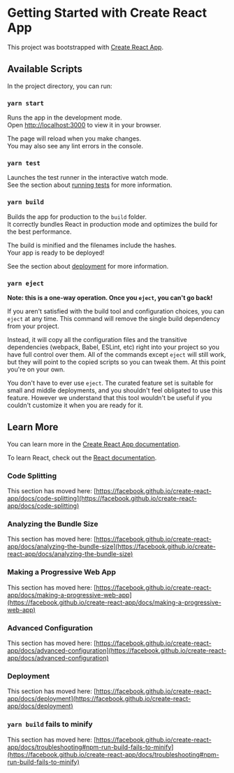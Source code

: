 # Getting Started with Create React App

This project was bootstrapped with [Create React App](https://github.com/facebook/create-react-app).

## Available Scripts

In the project directory, you can run:

### `yarn start`

Runs the app in the development mode.\
Open [http://localhost:3000](http://localhost:3000) to view it in your browser.

The page will reload when you make changes.\
You may also see any lint errors in the console.

### `yarn test`

Launches the test runner in the interactive watch mode.\
See the section about [running tests](https://facebook.github.io/create-react-app/docs/running-tests) for more information.

### `yarn build`

Builds the app for production to the `build` folder.\
It correctly bundles React in production mode and optimizes the build for the best performance.

The build is minified and the filenames include the hashes.\
Your app is ready to be deployed!

See the section about [deployment](https://facebook.github.io/create-react-app/docs/deployment) for more information.

### `yarn eject`

**Note: this is a one-way operation. Once you `eject`, you can't go back!**

If you aren't satisfied with the build tool and configuration choices, you can `eject` at any time. This command will remove the single build dependency from your project.

Instead, it will copy all the configuration files and the transitive dependencies (webpack, Babel, ESLint, etc) right into your project so you have full control over them. All of the commands except `eject` will still work, but they will point to the copied scripts so you can tweak them. At this point you're on your own.

You don't have to ever use `eject`. The curated feature set is suitable for small and middle deployments, and you shouldn't feel obligated to use this feature. However we understand that this tool wouldn't be useful if you couldn't customize it when you are ready for it.

## Learn More

You can learn more in the [Create React App documentation](https://facebook.github.io/create-react-app/docs/getting-started).

To learn React, check out the [React documentation](https://reactjs.org/).

### Code Splitting

This section has moved here: [https://facebook.github.io/create-react-app/docs/code-splitting](https://facebook.github.io/create-react-app/docs/code-splitting)

### Analyzing the Bundle Size

This section has moved here: [https://facebook.github.io/create-react-app/docs/analyzing-the-bundle-size](https://facebook.github.io/create-react-app/docs/analyzing-the-bundle-size)

### Making a Progressive Web App

This section has moved here: [https://facebook.github.io/create-react-app/docs/making-a-progressive-web-app](https://facebook.github.io/create-react-app/docs/making-a-progressive-web-app)

### Advanced Configuration

This section has moved here: [https://facebook.github.io/create-react-app/docs/advanced-configuration](https://facebook.github.io/create-react-app/docs/advanced-configuration)

### Deployment

This section has moved here: [https://facebook.github.io/create-react-app/docs/deployment](https://facebook.github.io/create-react-app/docs/deployment)

### `yarn build` fails to minify

This section has moved here: [https://facebook.github.io/create-react-app/docs/troubleshooting#npm-run-build-fails-to-minify](https://facebook.github.io/create-react-app/docs/troubleshooting#npm-run-build-fails-to-minify)

<!-- ```
.
├── build/
├── dist/
│   └──  output.css
├── node_modules/
├── public/
│   ├── fonts/
│   │   │── Urbanist-Italic-VariableFont_wght.ttf
│   │   └── Urbanist-VariableFont_wght.ttf
│   ├── index.html
│   └── logo.png
├── src/
│   ├── components/
│   │	  ├── footer/
│   │  	  │   	└── Footer.jsx
│   │	  ├── header/
│   │	  │ 	└── Header.jsx
│   │	  ├── main/
│   │     │  	├── img
│   │	  │     │     └── banner.png
│   │     │ 	├── Banner.jsx
│   │     │ 	├── ProductItem.jsx
│   │	  │ 	└── ProductList.jsx
│   │     ├── pages/
│   │     │     ├── authorization/
│   │	  │ 	│	  ├── Login.jsx
│   │	  │ 	│     └── Register.jsx
│   │	  │ 	├── cart/
│   │	  │ 	│  	  ├── Cart.jsx
│   │	  │ 	│     └── PaypalButton.jsx
│   │	  │   	├── categories/
│   │	  │ 	│     └── Categories.jsx
│   │	  │ 	├── homepage/
│   │	  │ 	│     ├── img
│   │	  │ 	│     │  	├── children.png
│   │	  │ 	│     │		└── science.png
│   │	  │ 	│     └── Homepage.jsx
│   │	  │ 	├── orders/
│   │	  │ 	│ 	  ├── OrderDetails.jsx
│   │	  │ 	│ 	  └── OrderHistory.jsx
│   │     │ 	├── productItem/
│   │	  │ 	│  	  ├── BtnRender.jsx
│   │	  │ 	│     ├── CreateProduct.jsx
│   │	  │ 	│     ├── DetailProduct.jsx
│   │	  │ 	│ 	  └── ProductCard.jsx
│   │     │ 	├── productList/
│   │	  │ 	│     ├── LoadMore.jsx
│   │	  │ 	│ 	  ├── ProductList.jsx
│   │	  │	  	│  	  ├── Search.jsx
│   │	  │   	│     └── SortBy.jsx
│   │	  │	  	├── utils/
│   │	  │ 	│	  ├── Loading.jsx
│   │	  │ 	│     └── NotFound.jsx
│   │     │  	└── Layout.jsx
│   ├── hooks/
│   │  	├── useCategories.js
│   │  	├── useProducts.js
│   │  	└── useUser.js
│   ├── styles/
│   │   ├── fonts.scss
│   │   └── global.scss
│   ├── App.jsx
│   ├── GlobalState.jsx
│   ├── index.js
│   └── useThemeStore.jsx
├── .gitignore
├── .prettierignore
├── .prettierrc.js
├── package-lock.json
├── package.json
├── postcss.config.js
├── README.md
└── tailwind.config.js

```


```
.
├── build/
├── controllers/
│   ├── categories.js
│   ├── payments.js
│   ├── products.js
│   └── users.js
├── middleware/
│   ├── adminAuth.js
│   ├── auth.js
│   └── errorHandler.js
├── models/
│   ├── category.js
│   ├── payment.js
│   ├── product.js
│   └── user.js
├── node_modules/
├── requests/
├── routes/
│   ├── categoryRouter.js
│   ├── imageRouter.js
│   ├── paymentRouter.js
│   ├── productRouter.js
│   └── usersRouter.js
├── utils/
│   ├── config.js
│   └── logger.js
├── tmp/
├── .env
├── .eslintignore
├── .eslintrc.js
├── .gitignore
├── .prettierignore
├── .prettierrc.js
├── app.js
├── index.js
├── package-lock.json
├── package.json
└── Procfile
```
-->
